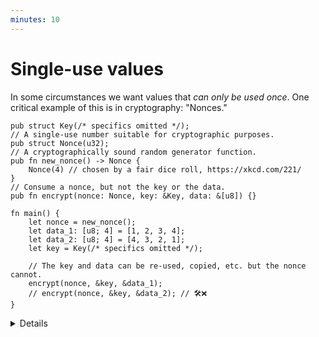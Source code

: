 ```yaml
---
minutes: 10
---
```


# Single-use values

In some circumstances we want values that _can only be used once_. One critical
example of this is in cryptography: "Nonces."

```rust,editable
pub struct Key(/* specifics omitted */);
// A single-use number suitable for cryptographic purposes.
pub struct Nonce(u32);
// A cryptographically sound random generator function.
pub fn new_nonce() -> Nonce {
    Nonce(4) // chosen by a fair dice roll, https://xkcd.com/221/
}
// Consume a nonce, but not the key or the data.
pub fn encrypt(nonce: Nonce, key: &Key, data: &[u8]) {}

fn main() {
    let nonce = new_nonce();
    let data_1: [u8; 4] = [1, 2, 3, 4];
    let data_2: [u8; 4] = [4, 3, 2, 1];
    let key = Key(/* specifics omitted */);

    // The key and data can be re-used, copied, etc. but the nonce cannot.
    encrypt(nonce, &key, &data_1);
    // encrypt(nonce, &key, &data_2); // 🛠️❌
}
```

<details>

- What if we want to be able to guarantee that a value can only be used once?

- Motivation: A nonce is a piece of random, unique data used in cryptographic
  protocols to prevent replay attacks.

  Background: In practice people have ended up accidentally re-using nonces.
  Most commonly, this causes the cryptographic protocol to completely break down
  and stop fulfilling its function. Depending on the specifics of nonce reuse
  and cryptography at hand, private keys can also become computable by
  attackers.

- Rust has an obvious tool for "Once you use this, you can't use it anymore":
  Using a value as an _owned argument_.

- Highlight: the `encrypt` function takes references for `key` and `data` but
  not `nonce`

- By keeping constructors private and not implementing clone/copy for a type,
  making the interior type opaque (as per the newtype pattern), we can prevent
  multiple uses of the same value.

- Ask: What are we missing from the newtype pattern in the slide's code?

  Expect: Module boundary.

  Demonstrate: Without a module boundary a user can construct a nonce on their
  own.

  Fix: Put `Key`, `Nonce`, and `new_nonce` behind a module.

- Cryptography Nuance: There is still the case where a nonce may be used twice
  if it's created through purely a pseudo-random process with no additional
  metadata, and that circumstance can't be avoided through this particular
  method. This API design prevents one kind of misuse, but not all kinds.

</details>
